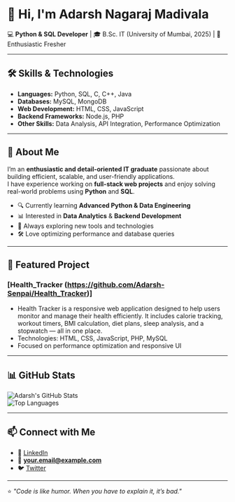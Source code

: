 # 👋 Hi, I'm Adarsh Nagaraj Madivala  

💻 **Python & SQL Developer** | 🎓 B.Sc. IT (University of Mumbai, 2025) | 🚀 Enthusiastic Fresher

---

## 🛠️ Skills & Technologies  
- **Languages:** Python, SQL, C, C++, Java  
- **Databases:** MySQL, MongoDB  
- **Web Development:** HTML, CSS, JavaScript  
- **Backend Frameworks:** Node.js, PHP  
- **Other Skills:** Data Analysis, API Integration, Performance Optimization

---

## 📌 About Me  
I’m an **enthusiastic and detail-oriented IT graduate** passionate about building efficient, scalable, and user-friendly applications.  
I have experience working on **full-stack web projects** and enjoy solving real-world problems using **Python** and **SQL**.  

- 🔍 Currently learning **Advanced Python & Data Engineering**
- 📊 Interested in **Data Analytics** & **Backend Development**
- 🌱 Always exploring new tools and technologies  
- 🛠 Love optimizing performance and database queries

---

## 🚀 Featured Project  
### [Health_Tracker (https://github.com/Adarsh-Senpai/Health_Tracker)]
- Health Tracker is a responsive web application designed to help users monitor and manage their health efficiently. It includes calorie tracking, workout timers, BMI calculation, diet plans, sleep analysis, and a stopwatch — all in one place. 
- Technologies: HTML, CSS, JavaScript, PHP, MySQL
- Focused on performance optimization and responsive UI  

---

## 📊 GitHub Stats  
![Adarsh's GitHub Stats](https://github-readme-stats.vercel.app/api?username=your-username&show_icons=true&theme=tokyonight)  
![Top Languages](https://github-readme-stats.vercel.app/api/top-langs/?username=your-username&layout=compact&theme=tokyonight)

---

## 📫 Connect with Me  
- 💼 [LinkedIn](https://www.linkedin.com/in/your-link)  
- 📧 **your.email@example.com**  
- 🐦 [Twitter](https://twitter.com/your-twitter)  

---

⭐ _"Code is like humor. When you have to explain it, it’s bad."_  
